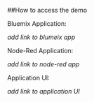 ##How to access the demo

Bluemix Application:

*add link to blumeix app*

Node-Red Application:

*add link to node-red app*

Application UI:

*add link to application UI*
